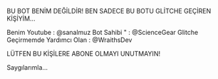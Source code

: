 BU BOT BENİM DEĞİLDİR!
BEN SADECE BU BOTU GLİTCHE GEÇİREN KİŞİYİM...

Benim Youtube : @sanalmuz
Bot Sahibi "  : @ScienceGear
Glitche Geçirmemde Yardımcı Olan : @WraithsDev

LÜTFEN BU KİŞİLERE ABONE OLMAYI UNUTMAYIN!

Saygılarımla...